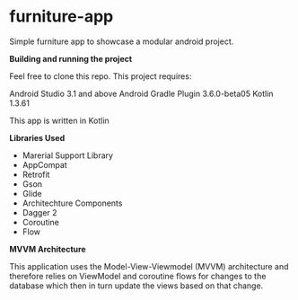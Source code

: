 # furniture-app
Simple furniture app to showcase a modular android project.

<b>Building and running the project</b>

Feel free to clone this repo. This project requires:

Android Studio 3.1 and above
Android Gradle Plugin 3.6.0-beta05
Kotlin 1.3.61

This app is written in Kotlin

<b>Libraries Used</b>

* Marerial Support Library
* AppCompat
* Retrofit
* Gson
* Glide
* Architechture Components
* Dagger 2
* Coroutine
* Flow

<b>MVVM Architecture</b>

This application uses the Model-View-Viewmodel (MVVM) architecture and therefore relies on ViewModel and coroutine flows 
for changes to the database which then in turn update the views based on that change.
